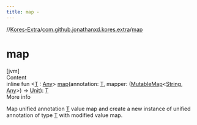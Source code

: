 ```yaml
---
title: map -
---
```

//[Kores-Extra](../../index.md)/[com.github.jonathanxd.kores.extra](index.md)/[map](map.md)



# map  
[jvm]  
Content  
inline fun <[T](map.md) : [Any](https://kotlinlang.org/api/latest/jvm/stdlib/kotlin/-any/index.html)> [map](map.md)(annotation: [T](map.md), mapper: ([MutableMap](https://kotlinlang.org/api/latest/jvm/stdlib/kotlin.collections/-mutable-map/index.html)<[String](https://kotlinlang.org/api/latest/jvm/stdlib/kotlin/-string/index.html), [Any](https://kotlinlang.org/api/latest/jvm/stdlib/kotlin/-any/index.html)>) -> [Unit](https://kotlinlang.org/api/latest/jvm/stdlib/kotlin/-unit/index.html)): [T](map.md)  
More info  


Map unified annotation [T](map.md) value map and create a new instance of unified annotation of type [T](map.md) with modified value map.

  



